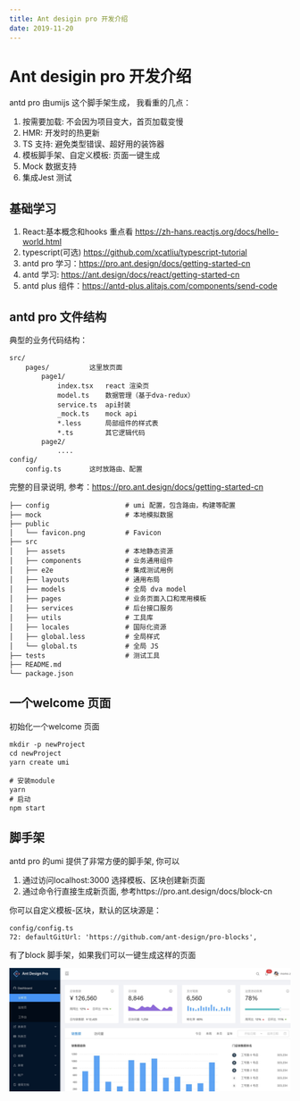 ```yaml
---
title: Ant desigin pro 开发介绍
date: 2019-11-20
---
```

# Ant desigin pro 开发介绍
antd pro 由umijs 这个脚手架生成， 我看重的几点：
1. 按需要加载: 不会因为项目变大，首页加载变慢
2. HMR: 开发时的热更新
3. TS 支持: 避免类型错误、超好用的装饰器
3. 模板脚手架、自定义模板: 页面一键生成
5. Mock 数据支持
6. 集成Jest 测试

## 基础学习
1. React:基本概念和hooks 重点看 https://zh-hans.reactjs.org/docs/hello-world.html
2. typescript(可选) https://github.com/xcatliu/typescript-tutorial
3. antd pro 学习：https://pro.ant.design/docs/getting-started-cn
4. antd 学习: https://ant.design/docs/react/getting-started-cn 
5. antd plus 组件：https://antd-plus.alitajs.com/components/send-code

## antd pro 文件结构
典型的业务代码结构：

    src/
        pages/          这里放页面
            page1/
                index.tsx   react 渲染页
                model.ts    数据管理（基于dva-redux）
                service.ts  api封装
                _mock.ts    mock api
                *.less      局部组件的样式表
                *.ts        其它逻辑代码
            page2/
                ....
    config/
        config.ts       这时放路由、配置
        
完整的目录说明, 参考：https://pro.ant.design/docs/getting-started-cn

    ├── config                   # umi 配置，包含路由，构建等配置
    ├── mock                     # 本地模拟数据
    ├── public
    │   └── favicon.png          # Favicon
    ├── src
    │   ├── assets               # 本地静态资源
    │   ├── components           # 业务通用组件
    │   ├── e2e                  # 集成测试用例
    │   ├── layouts              # 通用布局
    │   ├── models               # 全局 dva model
    │   ├── pages                # 业务页面入口和常用模板
    │   ├── services             # 后台接口服务
    │   ├── utils                # 工具库
    │   ├── locales              # 国际化资源
    │   ├── global.less          # 全局样式
    │   └── global.ts            # 全局 JS
    ├── tests                    # 测试工具
    ├── README.md
    └── package.json

## 一个welcome 页面
初始化一个welcome 页面

    mkdir -p newProject
    cd newProject
    yarn create umi

    # 安装module
    yarn
    # 启动
    npm start

## 脚手架
antd pro 的umi 提供了非常方便的脚手架, 你可以
1. 通过访问localhost:3000 选择模板、区块创建新页面
2. 通过命令行直接生成新页面, 参考https://pro.ant.design/docs/block-cn

你可以自定义模板-区块，默认的区块源是：

    config/config.ts
    72: defaultGitUrl: 'https://github.com/ant-design/pro-blocks',

有了block 脚手架，如果我们可以一键生成这样的页面

![](/img/ria/umi/antd-pro-block.png)
